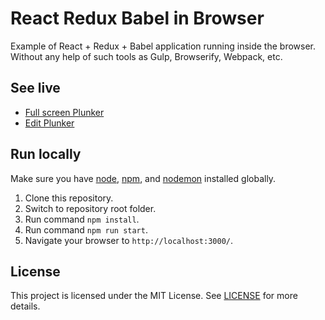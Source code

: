 # React Redux Babel in Browser

Example of React + Redux + Babel application running inside the browser.
Without any help of such tools as Gulp, Browserify, Webpack, etc.

## See live

- [Full screen Plunker](https://run.plnkr.co/plunks/mweu8i/)
- [Edit Plunker](https://plnkr.co/edit/mweu8i?p=info)

## Run locally

Make sure you have [node](https://github.com/nodejs/node), [npm](https://github.com/npm/npm), and [nodemon](https://www.npmjs.com/package/nodemon) installed globally.

1. Clone this repository.
2. Switch to repository root folder.
3. Run command `npm install`.
4. Run command `npm run start`.
5. Navigate your browser to `http://localhost:3000/`.

## License

This project is licensed under the MIT License. See [LICENSE](LICENSE) for more details.
